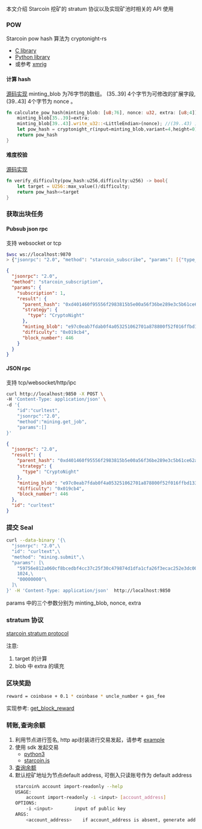 本文介绍 Starcoin 挖矿的 stratum 协议以及实现矿池时相关的 API 使用
### POW
Starcoin pow hash 算法为 cryptonight-rs
* [C library](https://github.com/starcoinorg/starcoin/tree/master/consensus/cryptonight-rs/ext)
* [Python library](https://pypi.org/project/py-cryptonight/)
* 或参考 [xmrig](https://github.com/xmrig/xmrig)
#### 计算 hash
[源码实现]( https://github.com/starcoinorg/starcoin/blob/master/consensus/src/cn.rs#L22)
minting_blob 为76字节的数组。 (35..39] 4个字节为可修改的扩展字段, (39..43] 4个字节为 nonce 。
``` rust
fn calculate_pow_hash(minting_blob: [u8;76], nonce: u32, extra: [u8;4]) -> Hash{
    minting_blob[35..39]=extra; 
    minting_blob[39..43].write_u32::<LittleEndian>(nonce); //(39..43) 为 u32 的 nonce 的小端编码
    let pow_hash = cryptonight_r(input=minting_blob,variant=4,height=0);
    return pow_hash
}
``` 
#### 难度校验
[源码实现](https://github.com/starcoinorg/starcoin/blob/master/consensus/src/consensus.rs#L85)
``` rust
fn verify_difficulty(pow_hash:u256,difficulty:u256) -> bool{
    let target = U256::max_value()/difficulty;
    return pow_hash<=target
}
```
### 获取出块任务
#### Pubsub json rpc
支持 websocket or tcp
``` bash
$wsc ws://localhost:9870
> {"jsonrpc": "2.0", "method": "starcoin_subscribe", "params": [{"type_name":"newMintBlock"}], "id": 1}
```
```json
{
  "jsonrpc": "2.0",
  "method": "starcoin_subscription",
  "params": {
    "subscription": 1,
    "result": {
      "parent_hash": "0xd401460f95556f2983815b5e00a56f36be289e3c5b61ce62af616fe83874f6ae",
      "strategy": {
        "type": "CryptoNight"
      },
      "minting_blob": "e97c0eab7fdab0f4a053251062701a878800f52f016ffbd1331c7f79c3d895610000000000000000000000000000000000000000000000000000000000000000000000000000000000019cb4",
      "difficulty": "0x019cb4",
      "block_number": 446
    }
  }
}

```
#### JSON rpc
支持 tcp/websocket/http/ipc
``` bash
curl http://localhost:9850 -X POST \
-H 'Content-Type: application/json' \
-d '{
    "id":"curltest",
    "jsonrpc":"2.0",
    "method":"mining.get_job",
    "params":[]
}'
```
``` json
{
  "jsonrpc": "2.0",
  "result": {
    "parent_hash": "0xd401460f95556f2983815b5e00a56f36be289e3c5b61ce62af616fe83874f6ae",
    "strategy": {
      "type": "CryptoNight"
    },
    "minting_blob": "e97c0eab7fdab0f4a053251062701a878800f52f016ffbd1331c7f79c3d895610000000000000000000000000000000000000000000000000000000000000000000000000000000000019cb4",
    "difficulty": "0x019cb4",
    "block_number": 446
  },
  "id": "curltest"
}
```
### 提交 Seal

```bash
curl --data-binary '{\
  "jsonrpc": "2.0",\
  "id": "curltext",\
  "method": "mining.submit",\
  "params": [\
    "59756e812a060cf8bcedbf4cc37c25f30c479874d1dfa1cfa26f3ecac252e3dc00000000000000000000000000000000000000000000000000000000000000000000000000000000000000ee",\
    1024,\
    "00000000"\
  ]\
}' -H 'Content-Type: application/json'  http://localhost:9850
```
params 中的三个参数分别为 minting_blob, nonce, extra

### stratum 协议
[starcoin stratum protocol](https://github.com/starcoinorg/starcoin/blob/master/stratum/stratum_mining_protocol.md)

注意: 
1. target 的计算
2. blob 中 extra 的填充

### 区块奖励
```bash
reward = coinbase + 0.1 * coinbase * uncle_number + gas_fee
```
实现参考: 
[get_block_reward](https://github.com/starcoinorg/starcoin-sdk-python/blob/master/starcoin/sdk/client.py#L192)

### 转账,查询余额
1. 利用节点进行签名, http api封装进行交易发起，请参考 [example](https://github.com/fikgol/starcoin-py2-example/blob/master/p2p_transfer.py)
2. 使用 sdk 发起交易
   * [python3](https://github.com/starcoinorg/starcoin-sdk-python/blob/master/examples/p2p_transfer.py)
   * [starcoin.js](https://github.com/starcoinorg/starcoin.js)
3. [查询余额](https://github.com/starcoinorg/starcoin-sdk-python/blob/master/starcoin/sdk/client.py#L146)
4. 默认挖矿地址为节点default address, 可倒入只读账号作为 default address
    ```bash
    starcoin% account import-readonly --help
    USAGE:
        account import-readonly -i <input> [account_address]
    OPTIONS:
        -i <input>        input of public key
    ARGS:
        <account_address>    if account_address is absent, generate address by public_key
    ```
